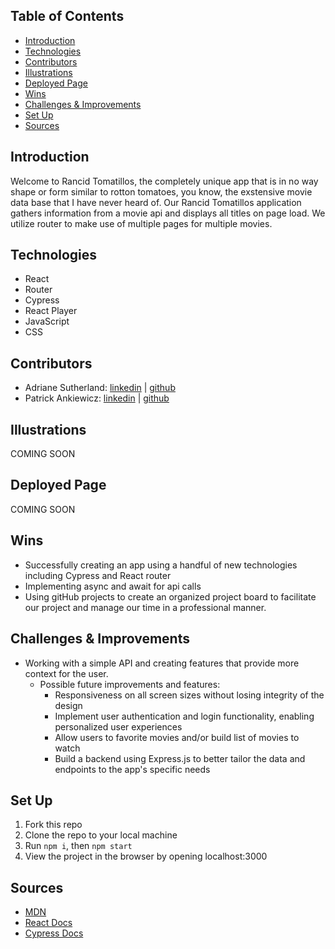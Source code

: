 ## Table of Contents
  - [Introduction](#Introduction)
  - [Technologies](#Technologies)
  - [Contributors](#Contributors)
  - [Illustrations](#Illustrations)
  - [Deployed Page](#Deployed-Page)
  - [Wins](#Wins)
  - [Challenges & Improvements](#Challenges-&-Improvements)
  - [Set Up](#Set-Up)
  - [Sources](#Sources)
## Introduction
Welcome to Rancid Tomatillos, the completely unique app that is in no way shape or form similar to rotton tomatoes, you know, the exstensive movie data base that I have never heard of. Our Rancid Tomatillos application gathers information from a movie api and displays all titles on page load. We utilize router to make use of multiple pages for multiple movies. 
## Technologies
  - React
  - Router
  - Cypress
  - React Player
  - JavaScript
  - CSS
## Contributors
  - Adriane Sutherland: [linkedin](https://www.linkedin.com/in/adrianesutherland/) | [github](https://github.com/asutherland91)
  - Patrick Ankiewicz: [linkedin](https://www.linkedin.com/in/patrick-ankiewicz/) | [github](https://github.com/Pma913)
## Illustrations
COMING SOON
## Deployed Page
COMING SOON
## Wins
- Successfully creating an app using a handful of new technologies including Cypress and React router
- Implementing async and await for api calls
- Using gitHub projects to create an organized project board to facilitate our project and manage our time in a professional manner.
## Challenges & Improvements
- Working with a simple API and creating features that provide more context for the user.
  - Possible future improvements and features:
    - Responsiveness on all screen sizes without losing integrity of the design
    - Implement user authentication and login functionality, enabling personalized user experiences
    - Allow users to favorite movies and/or build list of movies to watch
    - Build a backend using Express.js to better tailor the data and endpoints to the app's specific needs
## Set Up
1. Fork this repo
2. Clone the repo to your local machine
3. Run `npm i`, then `npm start`
4. View the project in the browser by opening localhost:3000

## Sources
  - [MDN](http://developer.mozilla.org/en-US/)
  - [React Docs](https://reactjs.org/docs/getting-started.html)
  - [Cypress Docs](https://docs.cypress.io/guides/overview/why-cypress.html)
